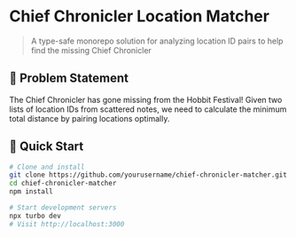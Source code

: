 # Chief Chronicler Location Matcher

> A type-safe monorepo solution for analyzing location ID pairs to help find the missing Chief Chronicler

## 🎯 Problem Statement

The Chief Chronicler has gone missing from the Hobbit Festival! Given two lists of location IDs from scattered notes, we need to calculate the minimum total distance by pairing locations optimally.

## 🚀 Quick Start

```bash
# Clone and install
git clone https://github.com/yourusername/chief-chronicler-matcher.git
cd chief-chronicler-matcher
npm install

# Start development servers
npx turbo dev
# Visit http://localhost:3000